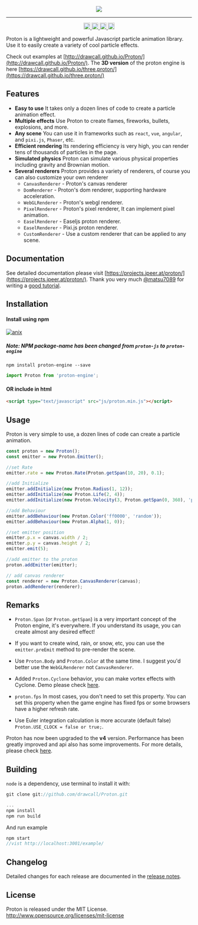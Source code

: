 <div align=center><img src="https://drawcall.github.io/Proton/images/logo/proton.png"/></div>

---

<div align="center">
  <a href='https://www.npmjs.com/package/proton-engine'>
    <img src='https://badge.fury.io/js/proton-engine.svg' alt='npm version' height='18'>
  </a>
  <a href='https://travis-ci.com/drawcall/Proton'>
    <img src='https://travis-ci.com/drawcall/Proton.svg?branch=master' alt='travis' height='18'>
  </a>
  <a href='https://github.com/drawcall/Proton/issues'>
    <img src='https://img.shields.io/github/issues/drawcall/Proton.svg' alt='issues open' height='18'>
  </a>
  <a href='#'>
    <img src='https://img.shields.io/npm/l/proton-engine.svg' alt='license:MIT' height='18'>
  </a>
</div>


Proton is a lightweight and powerful Javascript particle animation library. Use it to easily create a variety of cool particle effects.

Check out examples at [http://drawcall.github.io/Proton/](http://drawcall.github.io/Proton/). The **3D version** of the proton engine is here [https://drawcall.github.io/three.proton/](https://drawcall.github.io/three.proton/)

## Features

- **Easy to use** It takes only a dozen lines of code to create a particle animation effect.
- **Multiple effects** Use Proton to create flames, fireworks, bullets, explosions, and more.
- **Any scene** You can use it in frameworks such as `react`, `vue`, `angular`, and `pixi.js`, `Phaser`, etc.
- **Efficient rendering** Its rendering efficiency is very high, you can render tens of thousands of particles in the page.
- **Simulated physics** Proton can simulate various physical properties including gravity and Brownian motion.
- **Several renderers** Proton provides a variety of renderers, of course you can also customize your own renderer
  - `CanvasRenderer` - Proton's canvas renderer
  - `DomRenderer` - Proton's dom renderer, supporting hardware acceleration.
  - `WebGLRenderer` - Proton's webgl renderer.
  - `PixelRenderer` - Proton's pixel renderer, It can implement pixel animation.
  - `EaselRenderer` - Easeljs proton renderer.
  - `EaselRenderer` - Pixi.js proton renderer.
  - `CustomRenderer` - Use a custom renderer that can be applied to any scene.

## Documentation

See detailed documentation please visit [https://projects.jpeer.at/proton/](https://projects.jpeer.at/proton/).
Thank you very much [@matsu7089](https://github.com/matsu7089) for writing a [good tutorial](https://qiita.com/matsu7089/items/dcb7d326e4ec1340eba6).
 

## Installation

#### Install using npm 
[![anix](https://nodei.co/npm/proton-engine.png)](https://npmjs.org/package/proton-engine)

##### Note: NPM package-name has been changed from `proton-js` to `proton-engine`

```shell
npm install proton-engine --save
```

```javascript
import Proton from 'proton-engine';
```

#### OR include in html
```html
<script type="text/javascript" src="js/proton.min.js"></script> 
```

## Usage

Proton is very simple to use, a dozen lines of code can create a particle animation.

```javascript
const proton = new Proton();
const emitter = new Proton.Emitter();

//set Rate
emitter.rate = new Proton.Rate(Proton.getSpan(10, 20), 0.1);

//add Initialize
emitter.addInitialize(new Proton.Radius(1, 12));
emitter.addInitialize(new Proton.Life(2, 4));
emitter.addInitialize(new Proton.Velocity(3, Proton.getSpan(0, 360), 'polar'));

//add Behaviour
emitter.addBehaviour(new Proton.Color('ff0000', 'random'));
emitter.addBehaviour(new Proton.Alpha(1, 0));

//set emitter position
emitter.p.x = canvas.width / 2;
emitter.p.y = canvas.height / 2;
emitter.emit(5);

//add emitter to the proton
proton.addEmitter(emitter);

// add canvas renderer
const renderer = new Proton.CanvasRenderer(canvas);
proton.addRenderer(renderer);
```

## Remarks
* `Proton.Span` (or `Proton.getSpan`) is a very important concept of the Proton engine, it's everywhere. If you understand its usage, you can create almost any desired effect! 

* If you want to create wind, rain, or snow, etc, you can use the `emitter.preEmit` method to pre-render the scene.

* Use `Proton.Body` and `Proton.Color` at the same time. I suggest you'd better use the `WebGLRenderer` not `CanvasRenderer`.

* Added `Proton.Cyclone` behavior, you can make vortex effects with Cyclone. Demo please check [here](https://codesandbox.io/s/proton-cyclone-rzweu).

* `proton.fps` In most cases, you don't need to set this property. You can set this property when the game engine has fixed fps or some browsers have a higher refresh rate.

* Use Euler integration calculation is more accurate (default false) `Proton.USE_CLOCK = false or true;`.

Proton has now been upgraded to the __v4__ version. Performance has been greatly improved and api also has some improvements. For more details, please check [here](https://github.com/drawcall/Proton/releases).

## Building

`node` is a dependency, use terminal to install it with:   

```javascript
git clone git://github.com/drawcall/Proton.git

...
npm install
npm run build
``` 

And run example 

```javascript
npm start
//vist http://localhost:3001/example/
```

## Changelog
Detailed changes for each release are documented in the [release notes](https://github.com/drawcall/Proton/releases).


## License
Proton is released under the MIT License. http://www.opensource.org/licenses/mit-license
